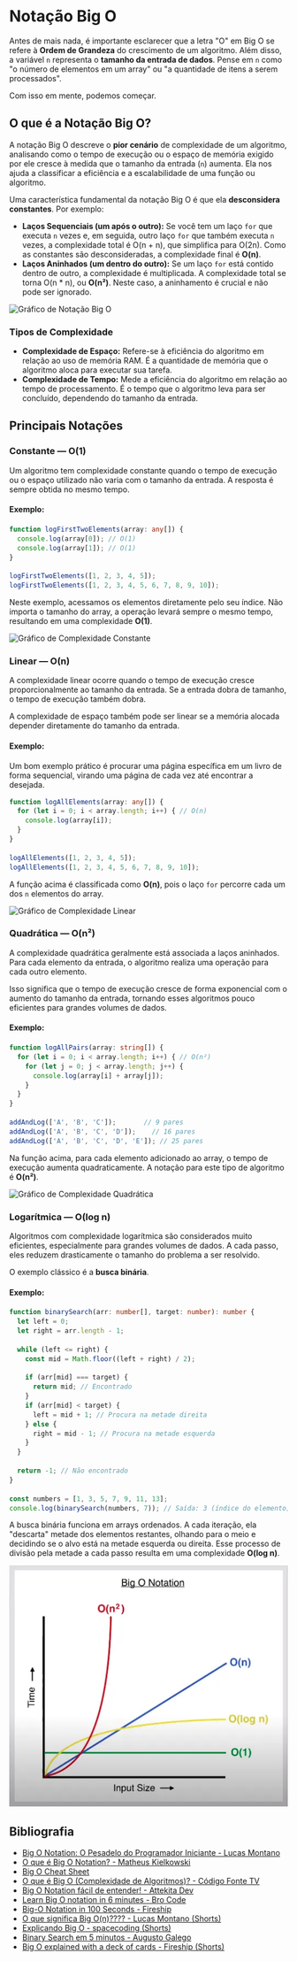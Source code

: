 # Notação Big O

Antes de mais nada, é importante esclarecer que a letra "O" em Big O se refere à **Ordem de Grandeza** do crescimento de um algoritmo. Além disso, a variável `n` representa o **tamanho da entrada de dados**. Pense em `n` como "o número de elementos em um array" ou "a quantidade de itens a serem processados".

Com isso em mente, podemos começar.

## O que é a Notação Big O?

A notação Big O descreve o **pior cenário** de complexidade de um algoritmo, analisando como o tempo de execução ou o espaço de memória exigido por ele cresce à medida que o tamanho da entrada (`n`) aumenta. Ela nos ajuda a classificar a eficiência e a escalabilidade de uma função ou algoritmo.

Uma característica fundamental da notação Big O é que ela **desconsidera constantes**. Por exemplo:

- **Laços Sequenciais (um após o outro):** Se você tem um laço `for` que executa `n` vezes e, em seguida, outro laço `for` que também executa `n` vezes, a complexidade total é O(n + n), que simplifica para O(2n). Como as constantes são desconsideradas, a complexidade final é **O(n)**.
- **Laços Aninhados (um dentro do outro):** Se um laço `for` está contido dentro de outro, a complexidade é multiplicada. A complexidade total se torna O(n * n), ou **O(n²)**. Neste caso, a aninhamento é crucial e não pode ser ignorado.

![Gráfico de Notação Big O](big-o-notation-chart.png)

### Tipos de Complexidade

- **Complexidade de Espaço:** Refere-se à eficiência do algoritmo em relação ao uso de memória RAM. É a quantidade de memória que o algoritmo aloca para executar sua tarefa.
- **Complexidade de Tempo:** Mede a eficiência do algoritmo em relação ao tempo de processamento. É o tempo que o algoritmo leva para ser concluído, dependendo do tamanho da entrada.

## Principais Notações

### Constante — O(1)

Um algoritmo tem complexidade constante quando o tempo de execução ou o espaço utilizado não varia com o tamanho da entrada. A resposta é sempre obtida no mesmo tempo.

#### Exemplo:

```ts
function logFirstTwoElements(array: any[]) {
  console.log(array[0]); // O(1)
  console.log(array[1]); // O(1)
}

logFirstTwoElements([1, 2, 3, 4, 5]);
logFirstTwoElements([1, 2, 3, 4, 5, 6, 7, 8, 9, 10]);
```

Neste exemplo, acessamos os elementos diretamente pelo seu índice. Não importa o tamanho do array, a operação levará sempre o mesmo tempo, resultando em uma complexidade **O(1)**.

![Gráfico de Complexidade Constante](constant-o-1.png)

### Linear — O(n)

A complexidade linear ocorre quando o tempo de execução cresce proporcionalmente ao tamanho da entrada. Se a entrada dobra de tamanho, o tempo de execução também dobra.

A complexidade de espaço também pode ser linear se a memória alocada depender diretamente do tamanho da entrada.

#### Exemplo:

Um bom exemplo prático é procurar uma página específica em um livro de forma sequencial, virando uma página de cada vez até encontrar a desejada.

```ts
function logAllElements(array: any[]) {
  for (let i = 0; i < array.length; i++) { // O(n)
    console.log(array[i]);
  }
}

logAllElements([1, 2, 3, 4, 5]);
logAllElements([1, 2, 3, 4, 5, 6, 7, 8, 9, 10]);
```

A função acima é classificada como **O(n)**, pois o laço `for` percorre cada um dos `n` elementos do array.

![Gráfico de Complexidade Linear](linear-o-n.png)

### Quadrática — O(n²)

A complexidade quadrática geralmente está associada a laços aninhados. Para cada elemento da entrada, o algoritmo realiza uma operação para cada outro elemento.

Isso significa que o tempo de execução cresce de forma exponencial com o aumento do tamanho da entrada, tornando esses algoritmos pouco eficientes para grandes volumes de dados.

#### Exemplo:

```ts
function logAllPairs(array: string[]) {
  for (let i = 0; i < array.length; i++) { // O(n²)
    for (let j = 0; j < array.length; j++) {
      console.log(array[i] + array[j]);
    }
  }
}

addAndLog(['A', 'B', 'C']);       // 9 pares
addAndLog(['A', 'B', 'C', 'D']);    // 16 pares
addAndLog(['A', 'B', 'C', 'D', 'E']); // 25 pares
```

Na função acima, para cada elemento adicionado ao array, o tempo de execução aumenta quadraticamente. A notação para este tipo de algoritmo é **O(n²)**.

![Gráfico de Complexidade Quadrática](quadratic-o-n2.png)

### Logarítmica — O(log n)

Algoritmos com complexidade logarítmica são considerados muito eficientes, especialmente para grandes volumes de dados. A cada passo, eles reduzem drasticamente o tamanho do problema a ser resolvido.

O exemplo clássico é a **busca binária**.

#### Exemplo:

```ts
function binarySearch(arr: number[], target: number): number {
  let left = 0;
  let right = arr.length - 1;

  while (left <= right) {
    const mid = Math.floor((left + right) / 2);

    if (arr[mid] === target) {
      return mid; // Encontrado
    }
    if (arr[mid] < target) {
      left = mid + 1; // Procura na metade direita
    } else {
      right = mid - 1; // Procura na metade esquerda
    }
  }

  return -1; // Não encontrado
}

const numbers = [1, 3, 5, 7, 9, 11, 13];
console.log(binarySearch(numbers, 7)); // Saída: 3 (índice do elemento)
```

A busca binária funciona em arrays ordenados. A cada iteração, ela "descarta" metade dos elementos restantes, olhando para o meio e decidindo se o alvo está na metade esquerda ou direita. Esse processo de divisão pela metade a cada passo resulta em uma complexidade **O(log n)**.

![Gráfico de Complexidade Logarítmica](../../assets/data-structures/complexity-and-memory/big-o-notation/logarithmic-o-log-n.png)

## Bibliografia

- [Big O Notation: O Pesadelo do Programador Iniciante - Lucas Montano](https://www.youtube.com/watch?v=GLKDo13920k)
- [O que é Big O Notation? - Matheus Kielkowski](https://medium.com/linkapi-solutions/o-que-%C3%A9-big-o-notation-32f171e4a045)
- [Big O Cheat Sheet](https://www.bigocheatsheet.com/)
- [O que é Big O (Complexidade de Algoritmos)? - Código Fonte TV](https://www.youtube.com/watch?v=QndXJL5ehS0)
- [Big O Notation fácil de entender! - Attekita Dev](https://youtu.be/FR44uWofQ7o)
- [Learn Big O notation in 6 minutes - Bro Code](https://youtu.be/XMUe3zFhM5c)
- [Big-O Notation in 100 Seconds - Fireship](https://youtu.be/2ZLl8JgPntc)
- [O que significa Big O(n)???? - Lucas Montano (Shorts)](https://www.youtube.com/shorts/aPhU-ZUYpeo?feature=share)
- [Explicando Big O - spacecoding (Shorts)](https://www.youtube.com/shorts/CyL-3ZhCwGo?feature=share)
- [Binary Search em 5 minutos - Augusto Galego](https://youtu.be/zSyV0VaTF3k)
- [Big O explained with a deck of cards - Fireship (Shorts)](https://www.youtube.com/shorts/WbF2bLbAUik?feature=share)